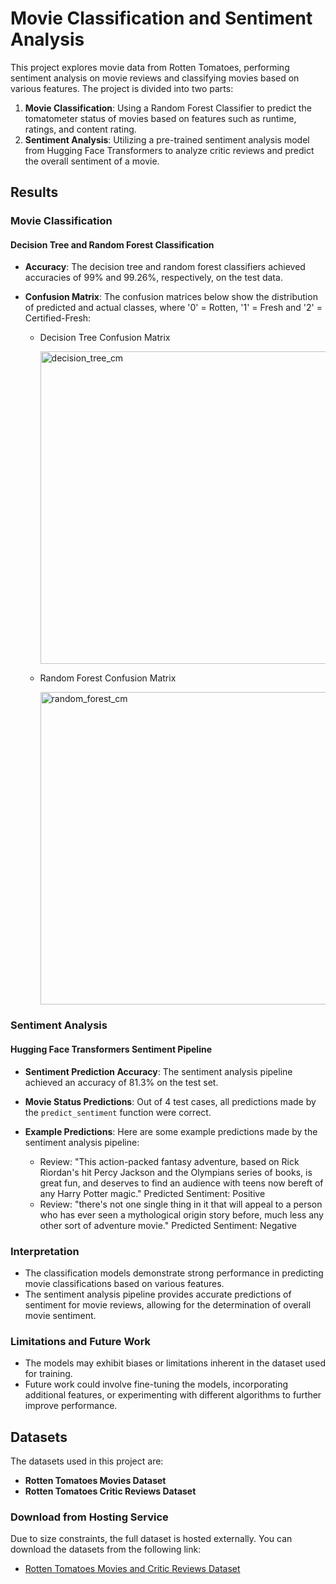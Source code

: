 # Movie Classification and Sentiment Analysis

This project explores movie data from Rotten Tomatoes, performing sentiment analysis on movie reviews and classifying movies based on various features. The project is divided into two parts:

1. **Movie Classification**: Using a Random Forest Classifier to predict the tomatometer status of movies based on features such as runtime, ratings, and content rating.
2. **Sentiment Analysis**: Utilizing a pre-trained sentiment analysis model from Hugging Face Transformers to analyze critic reviews and predict the overall sentiment of a movie.

## Results

### Movie Classification

#### Decision Tree and Random Forest Classification

- **Accuracy**: The decision tree and random forest classifiers achieved accuracies of 99% and 99.26%, respectively, on the test data.
- **Confusion Matrix**: The confusion matrices below show the distribution of predicted and actual classes, where '0' = Rotten, '1' = Fresh and '2' = Certified-Fresh:

  - Decision Tree Confusion Matrix
    
    <img width="500" alt="decision_tree_cm" src="https://github.com/andrea-cas/rotten_tomatoes_movie_predictions/assets/155782270/7d174293-419e-423f-ae16-0127f455f819">
    
  - Random Forest Confusion Matrix
    
    <img width="500" alt="random_forest_cm" src="https://github.com/andrea-cas/rotten_tomatoes_movie_predictions/assets/155782270/f4947c2f-7d56-4b6f-ae01-98149a77a239">


### Sentiment Analysis

#### Hugging Face Transformers Sentiment Pipeline

- **Sentiment Prediction Accuracy**: The sentiment analysis pipeline achieved an accuracy of 81.3% on the test set.
- **Movie Status Predictions**: Out of 4 test cases, all predictions made by the `predict_sentiment` function were correct.
- **Example Predictions**: Here are some example predictions made by the sentiment analysis pipeline:

  - Review: "This action-packed fantasy adventure, based on Rick Riordan's hit Percy Jackson and the Olympians series of books, is great fun, and deserves to find an audience with teens now bereft of any Harry Potter magic." Predicted Sentiment: Positive
  - Review: "there's not one single thing in it that will appeal to a person who has ever seen a mythological origin story before, much less any other sort of adventure movie." Predicted Sentiment: Negative

### Interpretation

- The classification models demonstrate strong performance in predicting movie classifications based on various features.
- The sentiment analysis pipeline provides accurate predictions of sentiment for movie reviews, allowing for the determination of overall movie sentiment.

### Limitations and Future Work

- The models may exhibit biases or limitations inherent in the dataset used for training.
- Future work could involve fine-tuning the models, incorporating additional features, or experimenting with different algorithms to further improve performance.

## Datasets

The datasets used in this project are:

- **Rotten Tomatoes Movies Dataset**
- **Rotten Tomatoes Critic Reviews Dataset**

### Download from Hosting Service

Due to size constraints, the full dataset is hosted externally. You can download the datasets from the following link:

- [Rotten Tomatoes Movies and Critic Reviews Dataset](https://www.kaggle.com/datasets/stefanoleone992/rotten-tomatoes-movies-and-critic-reviews-dataset)
